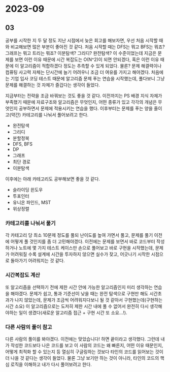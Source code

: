 # 2023-09

## 03
공부를 시작한 지 두 달 정도 지난 시점에서 늦은 회고를 해보자면, 우선 처음 시작할 때와 비교해보면 많은 부분이 좋아진 것 같다. 처음 시작할 때는 DFS는 뭐고 BFS는 뭐죠? 그래프는 뭐고 트리는 뭐죠? 이분탐색? 그리디? 완전탐색? 이 수준이었는데 지금은 문제를 보면 이런 이유 때문에 시간 복잡도는 O(N^2)이 되면 안되겠다, 혹은 이런 이유 때문에 이 알고리즘이 적합하겠다 정도는 추측할 수 있게 되었다. 물론? 문제 해결력이나 컴퓨팅 사고력 자체는 단시간에 늘기 어려우니 조금 더 여유를 가지고 해야겠다. 처음에는 기업 입사 코딩 테스트 때문에 알고리즘 문제 푸는 연습을 시작했는데, 풀다보니 그냥 문제를 해결하는 것 자체가 즐겁다는 생각이 들었다.

지금부터는 전략을 조금 바꿔보는 것도 좋을 것 같다. 이전까지는 PS 배경 지식 자체가 부족했기 때문에 자료구조와 알고리즘은 무엇인지, 어떤 종류가 있고 각각의 개념은 무엇인지 공부하면서 문제에 적용시키는 연습을 했다. 이후부터는 문제를 푸는 양을 줄이고(약간) 카테고리를 나눠서 풀어보려고 한다. 

- 완전탐색
- 그리디
- 분할정복
- DFS, BFS
- DP
- 그래프
- 최단 경로
- 이분탐색

이후에는 아래 카테고리도 공부해보면 좋을 것 같다.

- 슬라이딩 윈도우
- 투포인터
- 유니온 파인드, MST
- 위상정렬

### 카테고리를 나눠서 풀기
각 카테고리 당 최소 10문제 정도를 풀되 난이도를 높여 가면서 풀고, 문제를 풀기 이전에 어떻게 풀 것인지를 좀 더 고민해야겠다. 이전에는 문제를 보면서 바로 코드부터 작성하거나 노트에 몇 가지 테스트 케이스만 손으로 풀어보고 바로 구현을 시작했는데, 문제가 어려워질 수록 설계에 시간을 투자하지 않으면 실수가 잦고, 어긋나기 시작한 시점으로 돌아가기 어려워지는 것 같다.

### 시간복잡도 계산
또 알고리즘을 선택하기 전에 제한 시간 안에 가능한 알고리즘인지 미리 생각하는 연습을 해야겠다. 문제가 쉽고, 통과 기준선이 낮을 때는 완전 탐색으로 구현만 해도 시간초과가 나지 않았는데, 문제가 조금씩 어려워지다보니 될 것 같아서 구현했는데(구현하는 시간 소요) 이 알고리즘으로는 도저히 제한 시간 내에 풀 수 없어서 완전히 다시 생각해야하는 일이 생겼다(새로운 알고리즘 접근 + 구현 시간 또 소요...!).

### 다른 사람의 풀이 참고
다른 사람의 풀이를 봐야겠다. 이전에는 맞았습니다! 하면 끝이라고 생각했다. 그런데 내가 작성한 코드보다 나은 코드를 보고 이 사람의 코드는 왜 빠른지, 어떤 이유 때문인지, 어떻게 최적화 할 수 있는지 등 열심히 구글링하는 것보다 타인의 코드를 읽어보는 것이 더 나을 것 같다는 생각이 들었다. 물론 그냥 보기만 하는 것이 아니라, 타인의 코드의 핵심 로직을 이해하고 내가 다시 풀어보려고 한다.